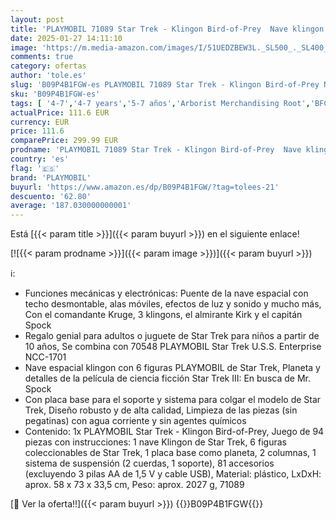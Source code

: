 ```yaml
---
layout: post
title: 'PLAYMOBIL 71089 Star Trek - Klingon Bird-of-Prey  Nave klingon con Efectos de Luz  Sonidos Originales y Figuras Coleccionables  Para Fans de Star Trek y Niños a partir de 10 Años'
date: 2025-01-27 14:11:10
image: 'https://m.media-amazon.com/images/I/51UEDZBEW3L._SL500_._SL400_.jpg'
comments: true
category: ofertas
author: 'tole.es'
slug: 'B09P4B1FGW-es PLAYMOBIL 71089 Star Trek - Klingon Bird-of-Prey Nave...'
sku: 'B09P4B1FGW-es'
tags: [ '4-7','4-7 years','5-7 años','Arborist Merchandising Root','BFCM','Conjuntos de figuras de juguete','Juguetes','Juguetes y juegos','Muñecos y figuras','Selección de 4 a 7 años','Self Service','Special Features Stores','Toys Exclusives','b6d17eda-2c26-45ed-a098-453a9f96e839_0','b6d17eda-2c26-45ed-a098-453a9f96e839_1101','b6d17eda-2c26-45ed-a098-453a9f96e839_2501','b6d17eda-2c26-45ed-a098-453a9f96e839_5501','b6d17eda-2c26-45ed-a098-453a9f96e839_6501','b6d17eda-2c26-45ed-a098-453a9f96e839_6801','b6d17eda-2c26-45ed-a098-453a9f96e839_7701','b6d17eda-2c26-45ed-a098-453a9f96e839_901','playmobil','¡Disfruta de tu cupón navideño en Juguetes! Ahorra hasta un 30%','🇪🇸', ]
actualPrice: 111.6 EUR
currency: EUR
price: 111.6
comparePrice: 299.99 EUR
prodname: 'PLAYMOBIL 71089 Star Trek - Klingon Bird-of-Prey  Nave klingon con Efectos de Luz  Sonidos Originales y Figuras Coleccionables  Para Fans de Star Trek y Niños a partir de 10 Años'
country: 'es'
flag: '🇪🇸'
brand: 'PLAYMOBIL'
buyurl: 'https://www.amazon.es/dp/B09P4B1FGW/?tag=tolees-21'
descuento: '62.80'
average: '187.030000000001'
---
```


Está [{{< param title >}}]({{< param buyurl >}}) en el siguiente enlace!

[![{{< param prodname >}}]({{< param image >}})]({{< param buyurl >}})

ℹ️:

- Funciones mecánicas y electrónicas: Puente de la nave espacial con techo desmontable, alas móviles, efectos de luz y sonido y mucho más, Con el comandante Kruge, 3 klingons, el almirante Kirk y el capitán Spock
- Regalo genial para adultos o juguete de Star Trek para niños a partir de 10 años, Se combina con 70548 PLAYMOBIL Star Trek U.S.S. Enterprise NCC-1701
- Nave espacial klingon con 6 figuras PLAYMOBIL de Star Trek, Planeta y detalles de la película de ciencia ficción Star Trek III: En busca de Mr. Spock
- Con placa base para el soporte y sistema para colgar el modelo de Star Trek, Diseño robusto y de alta calidad, Limpieza de las piezas (sin pegatinas) con agua corriente y sin agentes químicos
- Contenido: 1x PLAYMOBIL Star Trek - Klingon Bird-of-Prey, Juego de 94 piezas con instrucciones: 1 nave Klingon de Star Trek, 6 figuras coleccionables de Star Trek, 1 placa base como planeta, 2 columnas, 1 sistema de suspensión (2 cuerdas, 1 soporte), 81 accesorios (excluyendo 3 pilas AA de 1,5 V y cable USB), Material: plástico, LxDxH: aprox. 58 x 73 x 33,5 cm, Peso: aprox. 2027 g, 71089

[🛒 Ver la oferta!!]({{< param buyurl >}})
{{<world>}}B09P4B1FGW{{</world>}}
